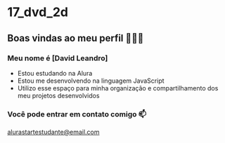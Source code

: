 # 17_dvd_2d

## Boas vindas ao meu perfil 🏃‍♂️💨
### Meu nome é [David Leandro]

- Estou estudando na Alura
- Estou me desenvolvendo na linguagem JavaScript
- Utilizo esse espaço para minha organização e compartilhamento dos meu projetos desenvolvidos
### Você pode entrar em contato comigo 📫
alurastartestudante@email.com
